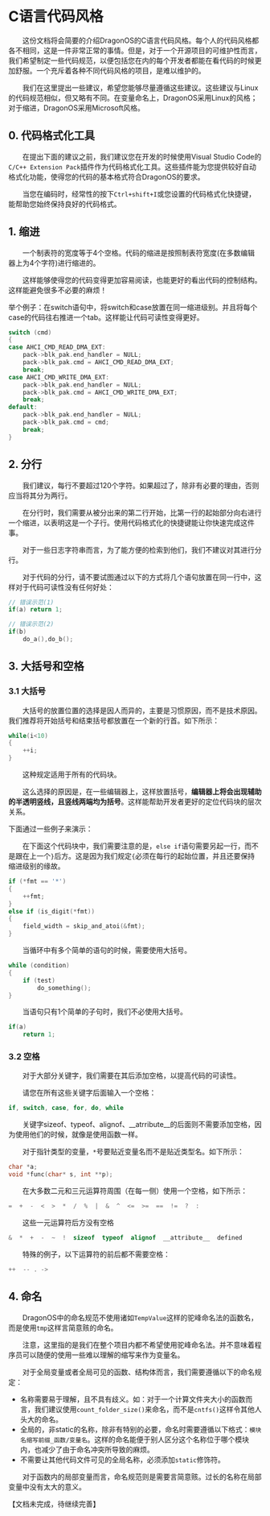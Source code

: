 # C语言代码风格

&emsp;&emsp;这份文档将会简要的介绍DragonOS的C语言代码风格。每个人的代码风格都各不相同，这是一件非常正常的事情。但是，对于一个开源项目的可维护性而言，我们希望制定一些代码规范，以便包括您在内的每个开发者都能在看代码的时候更加舒服。一个充斥着各种不同代码风格的项目，是难以维护的。

&emsp;&emsp;我们在这里提出一些建议，希望您能够尽量遵循这些建议。这些建议与Linux的代码规范相似，但又略有不同。在变量命名上，DragonOS采用Linux的风格；对于缩进，DragonOS采用Microsoft风格。



## 0. 代码格式化工具

&emsp;&emsp;在提出下面的建议之前，我们建议您在开发的时候使用Visual Studio Code的`C/C++ Extension Pack`插件作为代码格式化工具。这些插件能为您提供较好自动格式化功能，使得您的代码的基本格式符合DragonOS的要求。

&emsp;&emsp;当您在编码时，经常性的按下`Ctrl+shift+I`或您设置的代码格式化快捷键，能帮助您始终保持良好的代码格式。

## 1. 缩进

&emsp;&emsp;一个制表符的宽度等于4个空格。代码的缩进是按照制表符宽度(在多数编辑器上为4个字符)进行缩进的。

&emsp;&emsp;这样能够使得您的代码变得更加容易阅读，也能更好的看出代码的控制结构。这样能避免很多不必要的麻烦！

举个例子：在switch语句中，将switch和case放置在同一缩进级别。并且将每个case的代码往右推进一个tab。这样能让代码可读性变得更好。

```c
switch (cmd)
{
case AHCI_CMD_READ_DMA_EXT:
    pack->blk_pak.end_handler = NULL;
    pack->blk_pak.cmd = AHCI_CMD_READ_DMA_EXT;
    break;
case AHCI_CMD_WRITE_DMA_EXT:
    pack->blk_pak.end_handler = NULL;
    pack->blk_pak.cmd = AHCI_CMD_WRITE_DMA_EXT;
    break;
default:
    pack->blk_pak.end_handler = NULL;
    pack->blk_pak.cmd = cmd;
    break;
}
```

## 2. 分行

&emsp;&emsp;我们建议，每行不要超过120个字符。如果超过了，除非有必要的理由，否则应当将其分为两行。

&emsp;&emsp;在分行时，我们需要从被分出来的第二行开始，比第一行的起始部分向右进行一个缩进，以表明这是一个子行。使用代码格式化的快捷键能让你快速完成这件事。

&emsp;&emsp;对于一些日志字符串而言，为了能方便的检索到他们，我们不建议对其进行分行。

&emsp;&emsp;对于代码的分行，请不要试图通过以下的方式将几个语句放置在同一行中，这样对于代码可读性没有任何好处：

```c
// 错误示范(1)
if(a) return 1;

// 错误示范(2)
if(b)
    do_a(),do_b();
```

## 3. 大括号和空格

### 3.1 大括号

&emsp;&emsp;大括号的放置位置的选择是因人而异的，主要是习惯原因，而不是技术原因。我们推荐将开始括号和结束括号都放置在一个新的行首。如下所示：


```c
while(i<10)
{
    ++i;
}
```

&emsp;&emsp;这种规定适用于所有的代码块。

&emsp;&emsp;这么选择的原因是，在一些编辑器上，这样放置括号，**编辑器上将会出现辅助的半透明竖线，且竖线两端均为括号**。这样能帮助开发者更好的定位代码块的层次关系。

下面通过一些例子来演示：

&emsp;&emsp;在下面这个代码块中，我们需要注意的是，`else if`语句需要另起一行，而不是跟在上一个`}`后方。这是因为我们规定`{`必须在每行的起始位置，并且还要保持缩进级别的缘故。

```c
if (*fmt == '*')
{
    ++fmt;
}
else if (is_digit(*fmt))
{
    field_width = skip_and_atoi(&fmt);
}
```

&emsp;&emsp;当循环中有多个简单的语句的时候，需要使用大括号。

```c
while (condition) 
{
    if (test)
        do_something();
}
```

&emsp;&emsp;当语句只有1个简单的子句时，我们不必使用大括号。

```c
if(a)
    return 1;
```

### 3.2 空格

&emsp;&emsp;对于大部分关键字，我们需要在其后添加空格，以提高代码的可读性。

&emsp;&emsp;请您在所有这些关键字后面输入一个空格：

```c
if, switch, case, for, do, while
```

&emsp;&emsp;关键字sizeof、typeof、alignof、__atrribute__的后面则不需要添加空格，因为使用他们的时候，就像是使用函数一样。


&emsp;&emsp;对于指针类型的变量，`*`号要贴近变量名而不是贴近类型名。如下所示：
```c
char *a;
void *func(char* s, int **p);
```

&emsp;&emsp;在大多数二元和三元运算符周围（在每一侧）使用一个空格，如下所示：

```c
=  +  -  <  >  *  /  %  |  &  ^  <=  >=  ==  !=  ?  :
```

&emsp;&emsp;这些一元运算符后方没有空格

```c
&  *  +  -  ~  !  sizeof  typeof  alignof  __attribute__  defined
```

&emsp;&emsp;特殊的例子，以下运算符的前后都不需要空格：
```c
++  -- . ->
```
## 4. 命名

&emsp;&emsp;DragonOS中的命名规范不使用诸如`TempValue`这样的驼峰命名法的函数名，而是使用`tmp`这样言简意赅的命名。

&emsp;&emsp;注意，这里指的是我们在整个项目内都不希望使用驼峰命名法。并不意味着程序员可以随便的使用一些难以理解的缩写来作为变量名。

&emsp;&emsp;对于全局变量或者全局可见的函数、结构体而言，我们需要遵循以下的命名规定：
- 名称需要易于理解，且不具有歧义。如：对于一个计算文件夹大小的函数而言，我们建议使用`count_folder_size()`来命名，而不是`cntfs()`这样令其他人头大的命名。
- 全局的，非static的名称，除非有特别的必要，命名时需要遵循以下格式：`模块名缩写前缀_函数/变量名`。这样的命名能便于别人区分这个名称位于哪个模块内，也减少了由于命名冲突所导致的麻烦。
- 不需要让其他代码文件可见的全局名称，必须添加`static`修饰符。

&emsp;&emsp;对于函数内的局部变量而言，命名规范则是需要言简意赅。过长的名称在局部变量中没有太大的意义。

【文档未完成，待继续完善】